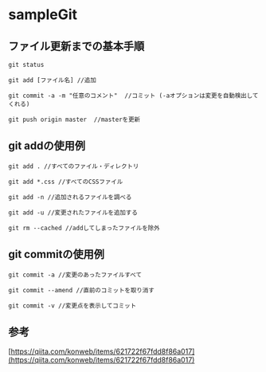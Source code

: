 # sampleGit

## ファイル更新までの基本手順
```
git status

git add [ファイル名] //追加

git commit -a -m "任意のコメント"  //コミット (-aオプションは変更を自動検出してくれる)

git push origin master  //masterを更新
```

## git addの使用例
```
git add . //すべてのファイル・ディレクトリ

git add *.css //すべてのCSSファイル

git add -n //追加されるファイルを調べる

git add -u //変更されたファイルを追加する

git rm --cached //addしてしまったファイルを除外
```

## git commitの使用例
```
git commit -a //変更のあったファイルすべて

git commit --amend //直前のコミットを取り消す

git commit -v //変更点を表示してコミット
```

## 参考
[https://qiita.com/konweb/items/621722f67fdd8f86a017](https://qiita.com/konweb/items/621722f67fdd8f86a017)

